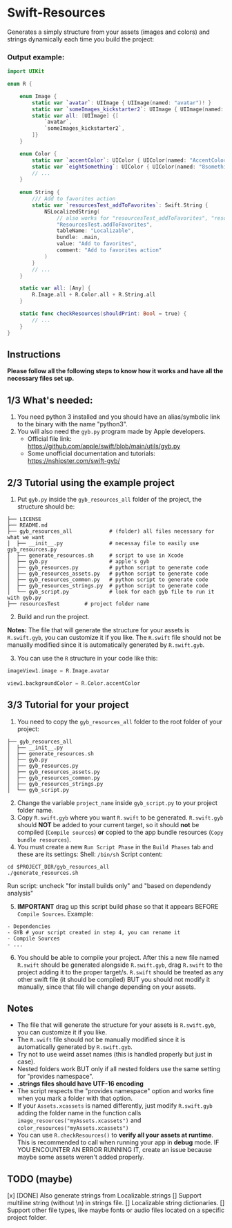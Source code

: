 # Swift-Resources

Generates a simply structure from your assets (images and colors) and strings dynamically each time you build the project:

### Output example:
```swift
import UIKit

enum R {

    enum Image {
        static var `avatar`: UIImage { UIImage(named: "avatar")! }
        static var `someImages_kickstarter2`: UIImage { UIImage(named: "some images/kickstarter-2")! }
        static var all: [UIImage] {[
            `avatar`,
            `someImages_kickstarter2`,
        ]}
    }

    enum Color {
        static var `accentColor`: UIColor { UIColor(named: "AccentColor")! }
        static var `eightSomething`: UIColor { UIColor(named: "8something")! }
        // ...
    }
    
    enum String {
        /// Add to favorites action
        static var `resourcesTest_addToFavorites`: Swift.String {
            NSLocalizedString(
                // also works for "resourcesTest_addToFavorites", "resources_test_add_to_favorites", etc
                "ResourcesTest.addToFavorites", 
                tableName: "Localizable",
                bundle: .main,
                value: "Add to favorites",
                comment: "Add to favorites action"
            )
        }
        // ...
    }

    static var all: [Any] {
        R.Image.all + R.Color.all + R.String.all
    }

    static func checkResources(shouldPrint: Bool = true) {
        // ...
    }
}

```

## Instructions

**Please follow all the following steps to know how it works and have all the necessary files set up.**

## 1/3 What's needed:
1. You need python 3 installed and you should have an alias/symbolic link to the binary with the name "python3".
2. You will also need the `gyb.py` program made by Apple developers. 
    - Official file link: https://github.com/apple/swift/blob/main/utils/gyb.py
    - Some unofficial documentation and tutorials: https://nshipster.com/swift-gyb/

## 2/3 Tutorial using the example project

1. Put `gyb.py` inside the `gyb_resources_all` folder of the project, the structure should be:
```
├── LICENSE
├── README.md
├── gyb_resources_all            # (folder) all files necessary for what we want
│  ├── __init__.py               # necessay file to easily use gyb_resources.py
│  ├── generate_resources.sh     # script to use in Xcode
│  ├── gyb.py                    # apple's gyb
│  ├── gyb_resources.py          # python script to generate code
│  ├── gyb_resources_assets.py   # python script to generate code
│  ├── gyb_resources_common.py   # python script to generate code
│  ├── gyb_resources_strings.py  # python script to generate code
│  └── gyb_script.py             # look for each gyb file to run it with gyb.py
├── resourcesTest        # project folder name
```

2. Build and run the project. 

**Notes:**
The file that will generate the structure for your assets is `R.swift.gyb`, you can customize it if you like.
The `R.swift` file should not be manually modified since it is automatically generated by `R.swift.gyb`.

3. You can use the `R` structure in your code like this:
```swift
imageView1.image = R.Image.avatar
```
```swift
view1.backgroundColor = R.Color.accentColor
```


## 3/3 Tutorial for your project

1. You need to copy the `gyb_resources_all` folder to the root folder of your project:
```
├── gyb_resources_all
│  ├── __init__.py 
│  ├── generate_resources.sh
│  ├── gyb.py
│  ├── gyb_resources.py
│  ├── gyb_resources_assets.py
│  ├── gyb_resources_common.py
│  ├── gyb_resources_strings.py
│  └── gyb_script.py
```

2. Change the variable `project_name` inside `gyb_script.py` to your project folder name.
3. Copy `R.swift.gyb` where you want `R.swift` to be generated. `R.swift.gyb` should **NOT** be added to your current target, so it should **not** be compiled (`Compile sources`) **or** copied to the app bundle resources (`Copy bundle resources`).
4. You must create a new `Run Script Phase` in the `Build Phases` tab and these are its settings:
Shell: `/bin/sh`
Script content: 
```shell
cd $PROJECT_DIR/gyb_resources_all
./generate_resources.sh
```
Run script: uncheck "for install builds only" and "based on dependendy analysis"

5. **IMPORTANT** drag up this script build phase so that it appears BEFORE `Compile Sources`. Example:
```
- Dependencies
- GYB # your script created in step 4, you can rename it
- Compile Sources
- ...
```

6. You should be able to compile your project. After this a new file named `R.swift` should be generated alongside `R.swift.gyb`, drag `R.swift` to the project adding it to the proper target/s. `R.swift` should be treated as any other swift file (it should be compiled) BUT you should not modify it manually, since that file will change depending on your assets.

## Notes
- The file that will generate the structure for your assets is `R.swift.gyb`, you can customize it if you like.
- The `R.swift` file should not be manually modified since it is automatically generated by `R.swift.gyb`.
- Try not to use weird asset names (this is handled properly but just in case).
- Nested folders work BUT only if all nested folders use the same setting for "provides namespace".
- **.strings files should have UTF-16 encoding**
- The script respects the "provides namespace" option and works fine when you mark a folder with that option.
- If your `Assets.xcassets` is named differently, just modify `R.swift.gyb` adding the folder name in the function calls `image_resources("myAssets.xcassets")` and `color_resources("myAssets.xcassets")`
- You can use `R.checkResources()` to **verify all your assets at runtime**. This is recommended to call when running your app in **debug** mode. IF YOU ENCOUNTER AN ERROR RUNNING IT, create an issue because maybe some assets weren't added properly.

## TODO (maybe)
[x] [DONE] Also generate strings from Localizable.strings
[] Support multiline string (without \n) in strings file.
[] Localizable string dictionaries.
[] Support other file types, like maybe fonts or audio files located on a specific project folder.
